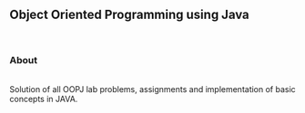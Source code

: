 <h2> Object Oriented Programming using Java </h2> <br>

<h3>About</h3> <br>
Solution of all OOPJ lab problems, assignments and implementation of basic concepts in JAVA.
